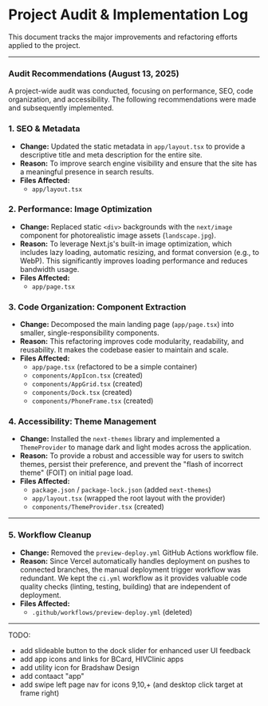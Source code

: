 # Project Audit & Implementation Log

This document tracks the major improvements and refactoring efforts applied to the project.

---

### Audit Recommendations (August 13, 2025)

A project-wide audit was conducted, focusing on performance, SEO, code organization, and accessibility. The following recommendations were made and subsequently implemented.

### 1. SEO & Metadata

-   **Change:** Updated the static metadata in `app/layout.tsx` to provide a descriptive title and meta description for the entire site.
-   **Reason:** To improve search engine visibility and ensure that the site has a meaningful presence in search results.
-   **Files Affected:**
    -   `app/layout.tsx`

### 2. Performance: Image Optimization

-   **Change:** Replaced static `<div>` backgrounds with the `next/image` component for photorealistic image assets (`landscape.jpg`).
-   **Reason:** To leverage Next.js's built-in image optimization, which includes lazy loading, automatic resizing, and format conversion (e.g., to WebP). This significantly improves loading performance and reduces bandwidth usage.
-   **Files Affected:**
    -   `app/page.tsx`

### 3. Code Organization: Component Extraction

-   **Change:** Decomposed the main landing page (`app/page.tsx`) into smaller, single-responsibility components.
-   **Reason:** This refactoring improves code modularity, readability, and reusability. It makes the codebase easier to maintain and scale.
-   **Files Affected:**
    -   `app/page.tsx` (refactored to be a simple container)
    -   `components/AppIcon.tsx` (created)
    -   `components/AppGrid.tsx` (created)
    -   `components/Dock.tsx` (created)
    -   `components/PhoneFrame.tsx` (created)

### 4. Accessibility: Theme Management

-   **Change:** Installed the `next-themes` library and implemented a `ThemeProvider` to manage dark and light modes across the application.
-   **Reason:** To provide a robust and accessible way for users to switch themes, persist their preference, and prevent the "flash of incorrect theme" (FOIT) on initial page load.
-   **Files Affected:**
    -   `package.json` / `package-lock.json` (added `next-themes`)
    -   `app/layout.tsx` (wrapped the root layout with the provider)
    -   `components/ThemeProvider.tsx` (created)

---

### 5. Workflow Cleanup

-   **Change:** Removed the `preview-deploy.yml` GitHub Actions workflow file.
-   **Reason:** Since Vercel automatically handles deployment on pushes to connected branches, the manual deployment trigger workflow was redundant. We kept the `ci.yml` workflow as it provides valuable code quality checks (linting, testing, building) that are independent of deployment.
-   **Files Affected:**
    -   `.github/workflows/preview-deploy.yml` (deleted)

---

TODO:

- add slideable button to the dock slider for enhanced user UI feedback
- add app icons and links for BCard, HIVClinic apps
- add utility icon for Bradshaw Design
- add contaact "app"
- add swipe left page nav for icons 9,10,+ (and desktop click target at frame right)

